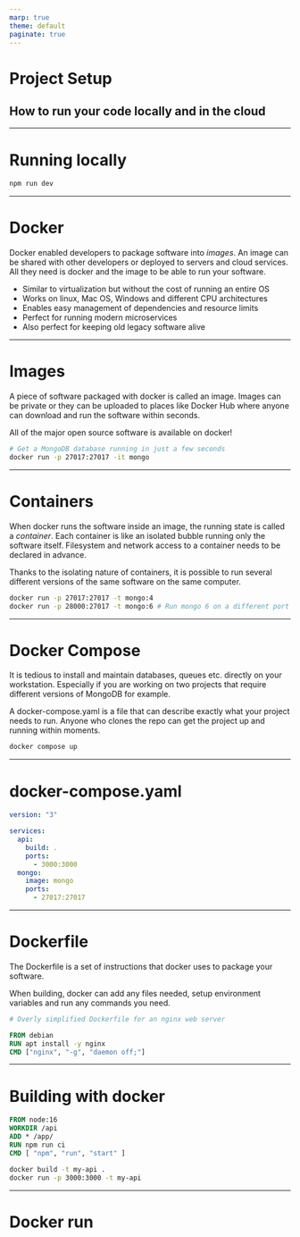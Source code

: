 ```yaml
---
marp: true
theme: default
paginate: true
---
```


# Project Setup

## How to run your code locally and in the cloud

---

# Running locally

```bash
npm run dev
```

---

# Docker

Docker enabled developers to package software into _images_. An image can be shared with other developers or deployed to servers and cloud services. All they need is docker and the image to be able to run your software.

- Similar to virtualization but without the cost of running an entire OS
- Works on linux, Mac OS, Windows and different CPU architectures
- Enables easy management of dependencies and resource limits
- Perfect for running modern microservices
- Also perfect for keeping old legacy software alive

<!--
I often think of a docker image as a set of instructions on how to build a fish tank, detailing what type of water, temperature and food your fish (the software) needs.
-->

---

# Images

A piece of software packaged with docker is called an image. Images can be private or they can be uploaded to places like Docker Hub where anyone can download and run the software within seconds.

All of the major open source software is available on docker!

```bash
# Get a MongoDB database running in just a few seconds
docker run -p 27017:27017 -it mongo
```

---

# Containers

When docker runs the software inside an image, the running state is called a _container_. Each container is like an isolated bubble running only the software itself. Filesystem and network access to a container needs to be declared in advance.

Thanks to the isolating nature of containers, it is possible to run several different versions of the same software on the same computer.

```bash
docker run -p 27017:27017 -t mongo:4
docker run -p 28000:27017 -t mongo:6 # Run mongo 6 on a different port
```

---

# Docker Compose

It is tedious to install and maintain databases, queues etc. directly on your workstation. Especially if you are working on two projects that require different versions of MongoDB for example.

A docker-compose.yaml is a file that can describe exactly what your project needs to run. Anyone who clones the repo can get the project up and running within moments.

```bash
docker compose up
```

---

# docker-compose.yaml

```yaml
version: "3"

services:
  api:
    build: .
    ports:
      - 3000:3000
  mongo:
    image: mongo
    ports:
      - 27017:27017
```

---

# Dockerfile

The Dockerfile is a set of instructions that docker uses to package your software.

When building, docker can add any files needed, setup environment variables and run any commands you need.

```Dockerfile
# Overly simplified Dockerfile for an nginx web server

FROM debian
RUN apt install -y nginx
CMD ["nginx", "-g", "daemon off;"]
```

---

# Building with docker

```Dockerfile
FROM node:16
WORKDIR /api
ADD * /app/
RUN npm run ci
CMD [ "npm", "run", "start" ]
```

```bash
docker build -t my-api .
docker run -p 3000:3000 -t my-api
```

---

# Docker run
